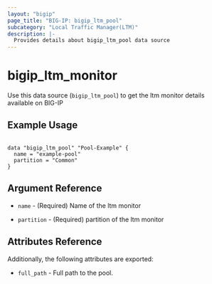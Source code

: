 ```yaml
---
layout: "bigip"
page_title: "BIG-IP: bigip_ltm_pool"
subcategory: "Local Traffic Manager(LTM)"
description: |-
  Provides details about bigip_ltm_pool data source
---
```


# bigip\_ltm\_monitor

Use this data source (`bigip_ltm_pool`) to get the ltm monitor details available on BIG-IP
 
 
## Example Usage
```hcl

data "bigip_ltm_pool" "Pool-Example" {
  name = "example-pool"
  partition = "Common"
}

```      

## Argument Reference

* `name` - (Required) Name of the ltm monitor

* `partition` - (Required) partition of the ltm monitor


## Attributes Reference

Additionally, the following attributes are exported:

* `full_path` - Full path to the pool.